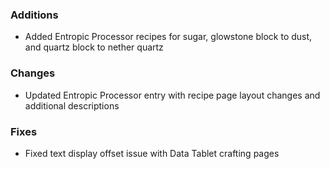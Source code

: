 ### Additions
- Added Entropic Processor recipes for sugar, glowstone block to dust, and quartz block to nether quartz

### Changes
- Updated Entropic Processor entry with recipe page layout changes and additional descriptions

### Fixes
- Fixed text display offset issue with Data Tablet crafting pages